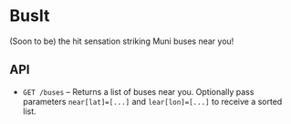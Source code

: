 BusIt
========================
(Soon to be) the hit sensation striking Muni buses near you!

API
--------------------
* `GET /buses` – Returns a list of buses near you. Optionally pass parameters
  `near[lat]=[...]` and `lear[lon]=[...]` to receive a sorted list.
